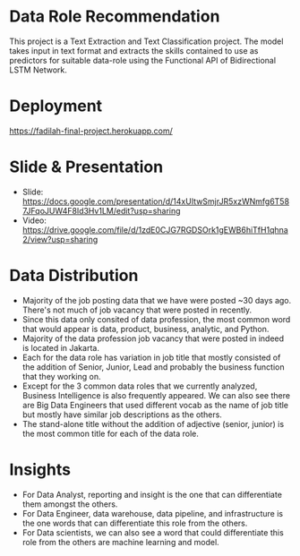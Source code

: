 # Data Role Recommendation
This project is a Text Extraction and Text Classification project. The model takes input in text format and extracts the skills contained to use as predictors for suitable data-role using the Functional API of Bidirectional LSTM Network.

# Deployment
https://fadilah-final-project.herokuapp.com/

# Slide & Presentation
- Slide: https://docs.google.com/presentation/d/14xUItwSmjrJR5xzWNmfg6T587JFqoJUW4F8ld3Hv1LM/edit?usp=sharing
- Video: https://drive.google.com/file/d/1zdE0CJG7RGDSOrk1gEWB6hiTfH1qhna2/view?usp=sharing

# Data Distribution
- Majority of the job posting data that we have were posted ~30 days ago. There's not much of job vacancy that were posted in recently.
- Since this data only consited of data profession, the most common word that would appear is data, product, business, analytic, and Python.
- Majority of the data profession job vacancy that were posted in indeed is located in Jakarta.
- Each for the data role has variation in job title that mostly consisted of the addition of Senior, Junior, Lead and probably the business function that they working on.
- Except for the 3 common data roles that we currently analyzed, Business Intelligence is also frequently appeared. We can also see there are Big Data Engineers that used different vocab as the name of job title but mostly have similar job descriptions as the others.
- The stand-alone title without the addition of adjective (senior, junior) is the most common title for each of the data role.

# Insights
- For Data Analyst, reporting and insight is the one that can differentiate them amongst the others.
- For Data Engineer, data warehouse, data pipeline, and infrastructure is the one words that can differentiate this role from the others.
- For Data scientists, we can also see a word that could differentiate this role from the others are machine learning and model.
